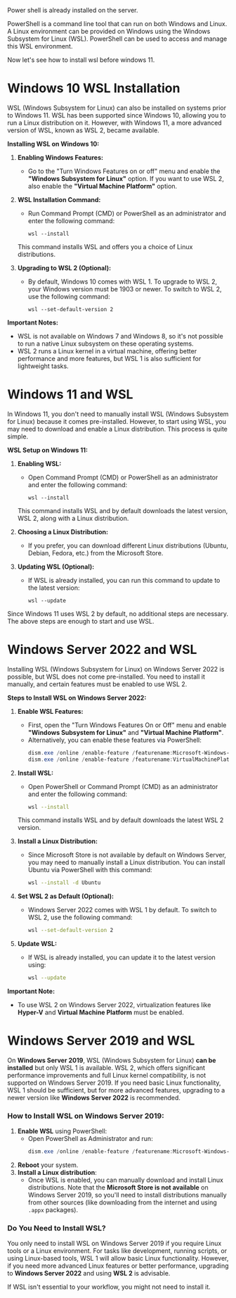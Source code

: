 Power shell is already installed on the server.

PowerShell is a command line tool that can run on both Windows and Linux. A Linux environment can be provided on Windows using the Windows Subsystem for Linux (WSL). PowerShell can be used to access and manage this WSL environment.

Now let's see how to install wsl before windows 11.

# Windows 10 WSL Installation

WSL (Windows Subsystem for Linux) can also be installed on systems prior to Windows 11. WSL has been supported since Windows 10, allowing you to run a Linux distribution on it. However, with Windows 11, a more advanced version of WSL, known as WSL 2, became available.

**Installing WSL on Windows 10:**

1. **Enabling Windows Features:**
   - Go to the "Turn Windows Features on or off" menu and enable the **"Windows Subsystem for Linux"** option. If you want to use WSL 2, also enable the **"Virtual Machine Platform"** option.

2. **WSL Installation Command:**
   - Run Command Prompt (CMD) or PowerShell as an administrator and enter the following command:
     ```
     wsl --install
     ```
   This command installs WSL and offers you a choice of Linux distributions.

3. **Upgrading to WSL 2 (Optional):**
   - By default, Windows 10 comes with WSL 1. To upgrade to WSL 2, your Windows version must be 1903 or newer. To switch to WSL 2, use the following command:
     ```
     wsl --set-default-version 2
     ```

**Important Notes:**
- WSL is not available on Windows 7 and Windows 8, so it's not possible to run a native Linux subsystem on these operating systems.
- WSL 2 runs a Linux kernel in a virtual machine, offering better performance and more features, but WSL 1 is also sufficient for lightweight tasks.

# Windows 11 and WSL

In Windows 11, you don't need to manually install WSL (Windows Subsystem for Linux) because it comes pre-installed. However, to start using WSL, you may need to download and enable a Linux distribution. This process is quite simple.

**WSL Setup on Windows 11:**

1. **Enabling WSL:**
   - Open Command Prompt (CMD) or PowerShell as an administrator and enter the following command:
     ```
     wsl --install
     ```
   This command installs WSL and by default downloads the latest version, WSL 2, along with a Linux distribution.

2. **Choosing a Linux Distribution:**
   - If you prefer, you can download different Linux distributions (Ubuntu, Debian, Fedora, etc.) from the Microsoft Store.

3. **Updating WSL (Optional):**
   - If WSL is already installed, you can run this command to update to the latest version:
     ```
     wsl --update
     ```

Since Windows 11 uses WSL 2 by default, no additional steps are necessary. The above steps are enough to start and use WSL.

# Windows Server 2022 and WSL

Installing WSL (Windows Subsystem for Linux) on Windows Server 2022 is possible, but WSL does not come pre-installed. You need to install it manually, and certain features must be enabled to use WSL 2.

**Steps to Install WSL on Windows Server 2022:**

1. **Enable WSL Features:**
   - First, open the "Turn Windows Features On or Off" menu and enable **"Windows Subsystem for Linux"** and **"Virtual Machine Platform"**.
   - Alternatively, you can enable these features via PowerShell:
     ```powershell
     dism.exe /online /enable-feature /featurename:Microsoft-Windows-Subsystem-Linux /all /norestart
     dism.exe /online /enable-feature /featurename:VirtualMachinePlatform /all /norestart
     ```

2. **Install WSL:**
   - Open PowerShell or Command Prompt (CMD) as an administrator and enter the following command:
     ```bash
     wsl --install
     ```
   This command installs WSL and by default downloads the latest WSL 2 version.

3. **Install a Linux Distribution:**
   - Since Microsoft Store is not available by default on Windows Server, you may need to manually install a Linux distribution. You can install Ubuntu via PowerShell with this command:
     ```bash
     wsl --install -d Ubuntu
     ```

4. **Set WSL 2 as Default (Optional):**
   - Windows Server 2022 comes with WSL 1 by default. To switch to WSL 2, use the following command:
     ```bash
     wsl --set-default-version 2
     ```

5. **Update WSL:**
   - If WSL is already installed, you can update it to the latest version using:
     ```bash
     wsl --update
     ```

**Important Note:**
- To use WSL 2 on Windows Server 2022, virtualization features like **Hyper-V** and **Virtual Machine Platform** must be enabled.

# Windows Server 2019 and WSL

On **Windows Server 2019**, WSL (Windows Subsystem for Linux) **can be installed** but only WSL 1 is available. WSL 2, which offers significant performance improvements and full Linux kernel compatibility, is not supported on Windows Server 2019. If you need basic Linux functionality, WSL 1 should be sufficient, but for more advanced features, upgrading to a newer version like **Windows Server 2022** is recommended.

### How to Install WSL on Windows Server 2019:

1. **Enable WSL** using PowerShell:
   - Open PowerShell as Administrator and run:
     ```powershell
     dism.exe /online /enable-feature /featurename:Microsoft-Windows-Subsystem-Linux /all /norestart
     ```
2. **Reboot** your system.
3. **Install a Linux distribution**:
   - Once WSL is enabled, you can manually download and install Linux distributions. Note that the **Microsoft Store is not available** on Windows Server 2019, so you'll need to install distributions manually from other sources (like downloading from the internet and using `.appx` packages).

### Do You Need to Install WSL?
You only need to install WSL on Windows Server 2019 if you require Linux tools or a Linux environment. For tasks like development, running scripts, or using Linux-based tools, WSL 1 will allow basic Linux functionality. However, if you need more advanced Linux features or better performance, upgrading to **Windows Server 2022** and using **WSL 2** is advisable. 

If WSL isn't essential to your workflow, you might not need to install it.